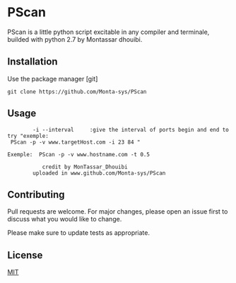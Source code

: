 # PScan

PScan is a little python script excitable in any compiler and terminale, builded with python 2.7 by Montassar dhouibi. 

## Installation

Use the package manager [git] 

```
git clone https://github.com/Monta-sys/PScan
```

## Usage

``` PScan  [ARG] [TARGET SITE]  [ATTACK] --[OPTION]             ATTACK:                                                             -a --adminFinder  :select panel finder attack               -p --PortScan     : select Ports Scanner attack     ARGUMENTS:                                                          -v --victimHost   : give the url adress of the target host                                                      OPTION:                                                             -t --Time_Out     :give the value of timeout in secends
        -i --interval     :give the interval of ports begin and end to try "exemple:
 PScan -p -v www.targetHost.com -i 23 84 "

Exemple:  PScan -p -v www.hostname.com -t 0.5

           credit by MonTassar_Dhouibi
        uploaded in www.github.com/Monta-sys/PScan

```

## Contributing
Pull requests are welcome. For major changes, please open an issue first to discuss what you would like to change.

Please make sure to update tests as appropriate.

## License
[MIT](https://choosealicense.com/licenses/mit/)
